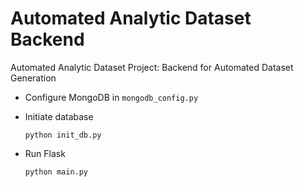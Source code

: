 # Automated Analytic Dataset Backend

Automated Analytic Dataset Project: Backend for Automated Dataset Generation

- Configure MongoDB in `mongodb_config.py`

 - Initiate database

   ```shell
   python init_db.py
   ```

- Run Flask

  ```shell
  python main.py
  ```